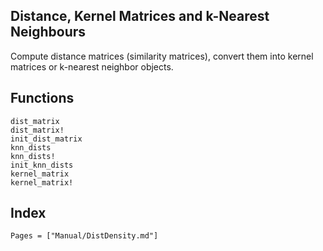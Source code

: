 ## Distance, Kernel Matrices and k-Nearest Neighbours 

Compute distance matrices (similarity matrices), convert them into kernel matrices or k-nearest neighbor objects.


## Functions

```@docs
dist_matrix
dist_matrix!
init_dist_matrix
knn_dists
knn_dists!
init_knn_dists
kernel_matrix
kernel_matrix!
```

## Index

```@index
Pages = ["Manual/DistDensity.md"]
```
